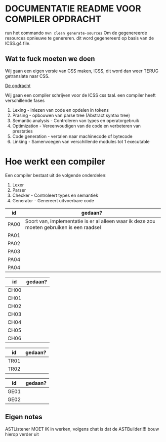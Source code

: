 # DOCUMENTATIE README VOOR COMPILER OPDRACHT


run het commando
`mvn clean generate-sources`
Om de gegenereerde resources opnieuwe te genereren.
dit word gegenereerd op basis van de ICSS.g4 file. 



## Wat te fuck moeten we doen

Wij gaan een eigen versie van CSS maken, ICSS, dit word dan weer TERUG getranslate naar CSS.

[De opdracht](https://aim-cni.github.io/app/docs/Compiler%20opdracht)

Wij gaan een compiler schrijven voor de ICSS css taal. een compiler heeft verschillende fases

1. Lexing - inlezen van code en opdelen in tokens
2. Prasing - opbouwen van parse tree (Abstract syntax tree)
3. Semantic analysis - Controleren van types en operatorgebruik
4. Optimization - Vereenvoudigen van de code en verbeteren van prestaties
5. Code generation - vertalen naar machinecode of bytecode
6. Linking - Samenvoegen van verschillende modules tot 1 executable


# Hoe werkt een compiler

Een compiler bestaat uit de volgende onderdelen:

1. Lexer
2. Parser
3. Checker - Controleert types en semantiek
4. Generator - Genereert uitvoerbare code



| id   | gedaan?                                                                                   |
|------|-------------------------------------------------------------------------------------------|
| PA00 | Soort van, implementatie is er al alleen waar ik deze zou moeten gebruiken is een raadsel |
| PA01 |                                                                                           |
| PA02 |                                                                                           |
| PA03 |                                                                                           |
| PA04 |                                                                                           |
| PA04 |                                                                                           |


| id   | gedaan? |
|------|---------|
| CH00 |         |
| CH01 |         |
| CH02 |         |
| CH03 |         |
| CH04 |         |
| CH05 |         |
| CH06 |         |


| id   | gedaan? |
|------|---------|
| TR01 |         |
| TR02 |         |


| id   | gedaan? |
|------|---------|
| GE01 |         |
| GE02 |         |


## Eigen notes

ASTListener MOET IK in werken, volgens chat is dat de ASTBuilder!!!! bouw hierop verder uit